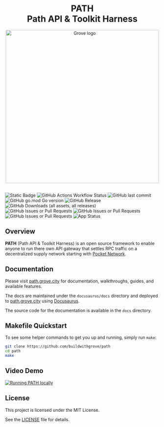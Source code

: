 <div align="center">
<h1>PATH<br/>Path API & Toolkit Harness</h1>
<img src="https://storage.googleapis.com/grove-brand-assets/Presskit/Logo%20Joined-2.png" alt="Grove logo" width="500"/>

</div>
<br/>

![Static Badge](https://img.shields.io/badge/Maintained_by-Grove-green)
![GitHub Actions Workflow Status](https://img.shields.io/github/actions/workflow/status/buildwithgrove/path/main-build.yml)
![GitHub last commit](https://img.shields.io/github/last-commit/buildwithgrove/path)
![GitHub go.mod Go version](https://img.shields.io/github/go-mod/go-version/buildwithgrove/path)
![GitHub Release](https://img.shields.io/github/v/release/buildwithgrove/path)
![GitHub Downloads (all assets, all releases)](https://img.shields.io/github/downloads/buildwithgrove/path/total)
![GitHub Issues or Pull Requests](https://img.shields.io/github/issues/buildwithgrove/path)
![GitHub Issues or Pull Requests](https://img.shields.io/github/issues-pr/buildwithgrove/path)
![GitHub Issues or Pull Requests](https://img.shields.io/github/issues-closed/buildwithgrove/path)
![App Status](https://argocd.tooling.buildintheshade.com/api/badge?name=path-gateway&revision=true&showAppName=true)

## Overview

**PATH** (Path API & Toolkit Harness) is an open source framework to enable
anyone to run there own API gateway that settles RPC traffic on a decentralized
supply network starting with [Pocket Network](https://pokt.network).

## Documentation

Please visit [path.grove.city](https://path.grove.city) for documentation,
walkthroughs, guides, and available features.

The docs are maintained under the `docusaurus/docs` directory and
deployed to [path.grove.city](https://path.grove.city) using [Docusaurus](https://docusaurus.io/).

The source code for the documentation is available in the `docs` directory.

## Makefile Quickstart

To see some helper commands to get you up and running, simply run `make`:

```bash
git clone https://github.com/buildwithgrove/path
cd path
make
```

## Video Demo

[![Running PATH locally](https://github.com/user-attachments/assets/77a80db0-b599-4780-ade2-773e552f9630)](https://github.com/user-attachments/assets/549e0b85-b267-4ae9-b554-79f045ec8a8d)

## License

This project is licensed under the MIT License.

See the [LICENSE](https://github.com/buildwithgrove/path/blob/main/LICENSE) file for details.
